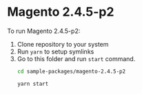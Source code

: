 # Magento 2.4.5-p2

To run Magento 2.4.5-p2:

1. Clone repository to your system
2. Run `yarn` to setup symlinks
3. Go to this folder and run `start` command.
    ```bash
    cd sample-packages/magento-2.4.5-p2

    yarn start
    ```